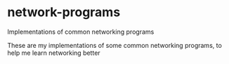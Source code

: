 # network-programs
Implementations of common networking programs


These are my implementations of some common networking programs, to help me learn networking better
